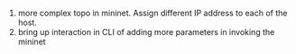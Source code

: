 1. more complex topo in mininet. Assign different IP address to each of the host.
2. bring up interaction in CLI of adding more parameters in invoking the mininet
 
